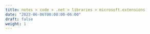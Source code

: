 ```yaml
---
title: notes > code > .net > libraries > microsoft.extensions
date: "2023-06-06T00:00:00-06:00"
draft: false
weight: 1
---
```


